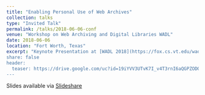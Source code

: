 ```yaml
---
title: "Enabling Personal Use of Web Archives"
collection: talks
type: "Invited Talk"
permalink: /talks/2018-06-06-conf
venue: "Workshop on Web Archiving and Digital Libraries WADL"
date: 2018-06-06
location: "Fort Worth, Texas"
excerpt: "Keynote Presentation at [WADL 2018](https://fox.cs.vt.edu/wadl2018.html)
share: false
header:
  teaser: https://drive.google.com/uc?id=19iYVV3UTvK7I_v4T3rnI6aQGPZODQu9M
---
```


Slides available via [Slideshare](https://www.slideshare.net/mweigle/enabling-personal-use-of-web-archives)
